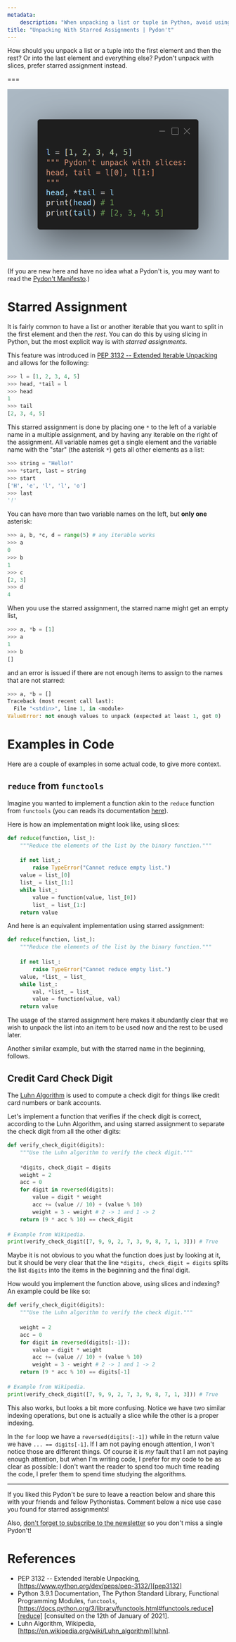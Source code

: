 ```yaml
---
metadata:
    description: "When unpacking a list or tuple in Python, avoid using slices."
title: "Unpacking With Starred Assignments | Pydon't"
---
```


How should you unpack a list or a tuple into the first element and then the rest?
Or into the last element and everything else?
Pydon't unpack with slices, prefer starred assignment instead.

===

![A Python code snippet unpacking a list with starred assignment.](thumbnail.png)

(If you are new here and have no idea what a Pydon't is, you may want to read the
[Pydon't Manifesto][manifesto].)

# Starred Assignment

It is fairly common to have a list or another iterable that you want to split
in the first element and then the *rest*.
You can do this by using slicing in Python, but the most explicit way is with
*starred assignments*.

This feature was introduced in [PEP 3132 -- Extended Iterable Unpacking][pep3132]
and allows for the following:

```py
>>> l = [1, 2, 3, 4, 5]
>>> head, *tail = l
>>> head
1
>>> tail
[2, 3, 4, 5]
```

This starred assignment is done by placing one `*` to the left of a variable name
in a multiple assignment, and by having any iterable on the right of the assignment.
All variable names get a single element and the variable name with the "star"
(the asterisk `*`) gets all other elements as a list:

```py
>>> string = "Hello!"
>>> *start, last = string
>>> start
['H', 'e', 'l', 'l', 'o']
>>> last
'!'
```

You can have more than two variable names on the left, but **only one** asterisk:

```py
>>> a, b, *c, d = range(5) # any iterable works
>>> a
0
>>> b
1
>>> c
[2, 3]
>>> d
4
```

When you use the starred assignment, the starred name might get an empty list,

```py
>>> a, *b = [1]
>>> a
1
>>> b
[]
```

and an error is issued if there are not enough items to assign to the names that
are not starred:

```py
>>> a, *b = []
Traceback (most recent call last):
  File "<stdin>", line 1, in <module>
ValueError: not enough values to unpack (expected at least 1, got 0)
```

# Examples in Code

Here are a couple of examples in some actual code, to give more context.

## `reduce` from `functools`

Imagine you wanted to implement a function akin to the `reduce` function from
`functools` (you can reads its documentation [here][reduce]).

Here is how an implementation might look like, using slices:

```py
def reduce(function, list_):
    """Reduce the elements of the list by the binary function."""

    if not list_:
        raise TypeError("Cannot reduce empty list.")
    value = list_[0]
    list_ = list_[1:]
    while list_:
        value = function(value, list_[0])
        list_ = list_[1:]
    return value
```

And here is an equivalent implementation using starred assignment:

```py
def reduce(function, list_):
    """Reduce the elements of the list by the binary function."""

    if not list_:
        raise TypeError("Cannot reduce empty list.")
    value, *list_ = list_
    while list_:
        val, *list_ = list_
        value = function(value, val)
    return value
```

The usage of the starred assignment here makes it abundantly clear that we wish to
unpack the list into an item to be used now and the rest to be used later.

Another similar example, but with the starred name in the beginning, follows.

## Credit Card Check Digit

The [Luhn Algorithm][luhn] is used to compute a check digit for things like credit
card numbers or bank accounts.

Let's implement a function that verifies if the check digit is correct, according
to the Luhn Algorithm, and using starred assignment to separate the check digit
from all the other digits:

```py
def verify_check_digit(digits):
    """Use the Luhn algorithm to verify the check digit."""

    *digits, check_digit = digits
    weight = 2
    acc = 0
    for digit in reversed(digits):
        value = digit * weight
        acc += (value // 10) + (value % 10)
        weight = 3 - weight # 2 -> 1 and 1 -> 2
    return (9 * acc % 10) == check_digit

# Example from Wikipedia.
print(verify_check_digit([7, 9, 9, 2, 7, 3, 9, 8, 7, 1, 3])) # True
```

Maybe it is not obvious to you what the function does just by looking at it,
but it should be very clear that the line `*digits, check_digit = digits` splits
the list `digits` into the items in the beginning and the final digit.

How would you implement the function above, using slices and indexing?
An example could be like so:

```py
def verify_check_digit(digits):
    """Use the Luhn algorithm to verify the check digit."""

    weight = 2
    acc = 0
    for digit in reversed(digits[:-1]):
        value = digit * weight
        acc += (value // 10) + (value % 10)
        weight = 3 - weight # 2 -> 1 and 1 -> 2
    return (9 * acc % 10) == digits[-1]

# Example from Wikipedia.
print(verify_check_digit([7, 9, 9, 2, 7, 3, 9, 8, 7, 1, 3])) # True
```

This also works, but looks a bit more confusing.
Notice we have two similar indexing operations, but one is actually a slice
while the other is a proper indexing.

In the `for` loop we have a `reversed(digits[:-1])` while in the
return value we have `... == digits[-1]`.
If I am not paying enough attention, I won't notice those are different things.
Of course it is *my* fault that I am not paying enough attention, but when I'm
writing code, I prefer for my code to be as clear as possible:
I don't want the reader to spend too much time reading the code, I prefer them
to spend time studying the algorithms.

---

If you liked this Pydon't be sure to leave a reaction below and share this with your friends and fellow Pythonistas.
Comment below a nice use case you found for starred assignments!

Also, [don't forget to subscribe to the newsletter][subscribe] so you don't miss
a single Pydon't!

# References

 - PEP 3132 -- Extended Iterable Unpacking, [https://www.python.org/dev/peps/pep-3132/][pep3132]
 - Python 3.9.1 Documentation, The Python Standard Library, Functional Programming Modules, `functools`, [https://docs.python.org/3/library/functools.html#functools.reduce][reduce] [consulted on the 12th of January of 2021].
 - Luhn Algorithm, Wikipedia, [https://en.wikipedia.org/wiki/Luhn_algorithm][luhn].

[subscribe]: https://mathspp.com/subscribe
[manifesto]: /blog/pydonts/pydont-manifesto
[pep3132]: https://www.python.org/dev/peps/pep-3132/
[reduce]: https://docs.python.org/3/library/functools.html#functools.reduce
[luhn]: https://en.wikipedia.org/wiki/Luhn_algorithm
